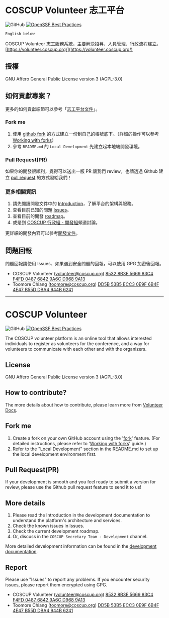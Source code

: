 # COSCUP Volunteer 志工平台

![GitHub](https://img.shields.io/github/license/COSCUP/COSCUP-Volunteer) [![OpenSSF Best Practices](https://bestpractices.coreinfrastructure.org/projects/6869/badge)](https://bestpractices.coreinfrastructure.org/projects/6869)

`English below`

COSCUP Volunteer 志工服務系統，主要解決招募、人員管理、行政流程建立。
[https://volunteer.coscup.org/](https://volunteer.coscup.org/)

## 授權

GNU Affero General Public License version 3 (AGPL-3.0)

## 如何貢獻專案？

更多的如何貢獻細節可以參考「[志工平台文件](https://volunteer.coscup.org/docs/)」。

### Fork me

1. 使用 [github fork](https://docs.github.com/en/get-started/quickstart/fork-a-repo) 的方式建立一份到自己的帳號底下。（詳細的操作可以參考 [Working with forks](https://docs.github.com/en/pull-requests/collaborating-with-pull-requests/working-with-forks)）
2. 參考 `README.md` 的 `Local Development` 先建立起本地端開發環境。

### Pull Request(PR)

如果你的開發很順利，覺得可以送出一版 PR 讓我們 review，也請透過 Github 建立 [pull request](https://docs.github.com/en/pull-requests/collaborating-with-pull-requests/proposing-changes-to-your-work-with-pull-requests/creating-a-pull-request) 的方式發給我們！

### 更多相關資訊

1. 請先閱讀開發文件中的 [Introduction](https://volunteer.coscup.org/docs/intro/)，了解平台的架構與服務。
2. 查看目前已知的問題 [Issues](https://github.com/COSCUP/COSCUP-Volunteer/issues)。
3. 查看目前的開發 [roadmap](https://volunteer.coscup.org/docs/intro/#roadmap)。
4. 或是到 [COSCUP 行政組 - 開發組](https://chat.coscup.org/coscup/channels/secretary-develop)頻道討論。

更詳細的開發內容可以參考[開發文件](https://volunteer.coscup.org/docs/)。

## 問題回報

問題回報請使用 Issues、如果遇到安全問題的回報，可以使用 GPG 加密後回報。

- COSCUP Volunteer (volunteer@coscup.org)
  [8532 8B3E 5669 83C4 F4FD 0487 6842 9A6C D968 9A13](https://volunteer.coscup.org/pgp/85328B3E566983C4F4FD048768429A6CD9689A13.asc)
- Toomore Chiang (toomore@coscup.org)
  [DD5B 53B5 ECC3 0E9F 6B4F 4E47 B55D DBA4 944B 6241](https://volunteer.coscup.org/pgp/DD5B53B5ECC30E9F6B4F4E47B55DDBA4944B6241.asc)


---

# COSCUP Volunteer

![GitHub](https://img.shields.io/github/license/COSCUP/COSCUP-Volunteer) [![OpenSSF Best Practices](https://bestpractices.coreinfrastructure.org/projects/6869/badge)](https://bestpractices.coreinfrastructure.org/projects/6869)

The COSCUP volunteer platform is an online tool that allows interested individuals to register as volunteers for the conference, and a way for volunteers to communicate with each other and with the organizers.

## License

GNU Affero General Public License version 3 (AGPL-3.0)

## How to contribute?

The more details about how to contribute, please learn more
from [Volunteer Docs](https://volunteer.coscup.org/docs/).

## Fork me

1. Create a fork on your own GitHub account using the '[fork](https://docs.github.com/en/get-started/quickstart/fork-a-repo)' feature. (For detailed instructions, please refer to '[Working with forks](https://docs.github.com/en/pull-requests/collaborating-with-pull-requests/working-with-forks)' guide.)
2. Refer to the "Local Development" section in the README.md to set up the local development environment first.

## Pull Request(PR)

If your development is smooth and you feel ready to submit a version for review, please use the Github pull request feature to send it to us!

## More details

1. Please read the Introduction in the development documentation
   to understand the platform's architecture and services.
2. Check the known issues in Issues.
3. Check the current development roadmap.
4. Or, discuss in the `COSCUP Secretary Team - Development` channel.

More detailed development information can be found in the [development documentation](https://volunteer.coscup.org/docs/).

## Report

Please use "Issues" to report any problems. If you encounter security issues, please report them encrypted using GPG.

- COSCUP Volunteer (volunteer@coscup.org)
  [8532 8B3E 5669 83C4 F4FD 0487 6842 9A6C D968 9A13](https://volunteer.coscup.org/pgp/85328B3E566983C4F4FD048768429A6CD9689A13.asc)
- Toomore Chiang (toomore@coscup.org)
  [DD5B 53B5 ECC3 0E9F 6B4F 4E47 B55D DBA4 944B 6241](https://volunteer.coscup.org/pgp/DD5B53B5ECC30E9F6B4F4E47B55DDBA4944B6241.asc)